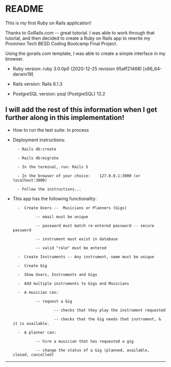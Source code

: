 # README

This is my first Ruby on Rails application!

Thanks to GoRails.com -- great tutorial.  I was able to work through that tutorial,
and then decided to create a Ruby on Rails app to rewrite my 
Promineo Tech BESD Coding Bootcamp Final Project.

Using the gorails.com template, I was able to create a simple interface in my browser.


* Ruby version:  ruby 3.0.0p0 (2020-12-25 revision 95aff21468) [x86_64-darwin19]

* Rails version:  Rails 6.1.3

* PostgreSQL version:  psql (PostgreSQL) 13.2

I will add the rest of this information when I get further along in this implementation!
----------------------------------------------------------------------------------------

* How to run the test suite:  In process

* Deployment instructions: 

		- Rails db:create
		
		- Rails db:migrate
		
		- In the terminal, run: Rails S
		
		- In the browser of your choice:    127.0.0.1:3000 (or localhost:3000)
		
		- Follow the instructions... 
		
* This app has the following functionality:

		-  Create Users --  Musicians or Planners (Gigs)
		
				-- email must be unique
				
				-- password must match re-entered password -- secure password
				
				-- instrument must exist in database
				
				-- valid "role" must be entered
				
		-  Create Instruments -- Any instrument, name must be unique
		
		-  Create Gig 
		
		-  Show Users, Instruments and Gigs 
		
		-  Add multiple instruments to Gigs and Musicians
		
		-  A musician can:
		
				-- request a Gig 
				
						-- checks that they play the instrument requested
						
						-- checks that the Gig needs that instrument, & it is available.
									
		-  A planner can:
		
				-- hire a musician that has requested a gig
				
				-- change the status of a Gig (planned, available, closed, cancelled)
				
		
----------------------------------------------------------------------------------------

